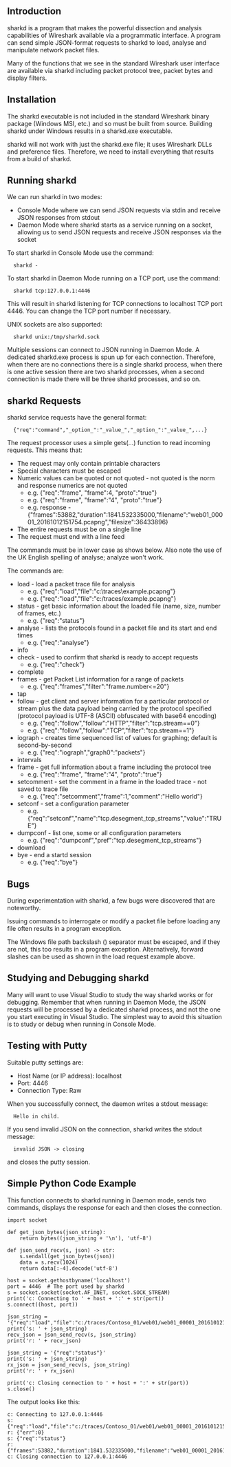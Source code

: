 ## Introduction

sharkd is a program that makes the powerful dissection and analysis capabilities of Wireshark available via a programmatic interface.  A program can send simple JSON-format requests to sharkd to load, analyse and manipulate network packet files.

Many of the functions that we see in the standard Wireshark user interface are available via sharkd including packet protocol tree, packet bytes and display filters.

## Installation

The sharkd executable is not included in the standard Wireshark binary package (Windows MSI, etc.) and so must be built from source.  Building sharkd under Windows results in a sharkd.exe executable.

sharkd will not work with just the sharkd.exe file; it uses Wireshark DLLs and preference files.  Therefore, we need to install everything that results from a build of sharkd.

## Running sharkd

We can run sharkd in two modes:

- Console Mode where we can send JSON requests via stdin and receive JSON responses from stdout
- Daemon Mode where sharkd starts as a service running on a socket, allowing us to send JSON requests and receive JSON responses via the socket

To start sharkd in Console Mode use the command:
```
  sharkd -
```  
To start sharkd in Daemon Mode running on a TCP port, use the command:
```
  sharkd tcp:127.0.0.1:4446
```
This will result in sharkd listening for TCP connections to localhost TCP port 4446.  You can change the TCP port number if necessary.

UNIX sockets are also supported:
```
  sharkd unix:/tmp/sharkd.sock
```
Multiple sessions can connect to JSON running in Daemon Mode.  A dedicated sharkd.exe process is spun up for each connection.  Therefore, when there are no connections there is a single sharkd process, when there is one active session there are two sharkd processes, when a second connection is made there will be three sharkd processes, and so on.

## sharkd Requests

sharkd service requests have the general format:
```
  {"req":"command","_option_":"_value_","_option_":"_value_",...}
```
The request processor uses a simple gets(...) function to read incoming requests.  This means that:
- The request may only contain printable characters
- Special characters must be escaped
- Numeric values can be quoted or not quoted - not quoted is the norm and response numerics are not quoted
  + e.g. {"req":"frame", "frame":4, "proto":"true"}
  + e.g. {"req":"frame", "frame":"4", "proto":"true"}
  + e.g. response - {"frames":53882,"duration":1841.532335000,"filename":"web01_00001_20161012151754.pcapng","filesize":36433896}
- The entire requests must be on a single line
- The request must end with a line feed
  
The commands must be in lower case as shows below.  Also note the use of the UK English spelling of analyse; analyze won't work.

The commands are:

- load - load a packet trace file for analysis
  + e.g. {"req":"load","file":"c:\\traces\\example.pcapng"}
  +  e.g. {"req":"load","file":"c:/traces/example.pcapng"}
- status - get basic information about the loaded file (name, size, number of frames, etc.)
  + e.g. {"req":"status"}
- analyse - lists the protocols found in a packet file and its start and end times
  + e.g. {"req":"analyse"}
- info
- check - used to confirm that sharkd is ready to accept requests
  + e.g. {"req":"check"}
- complete
- frames - get Packet List information for a range of packets
  + e.g. {"req":"frames","filter":"frame.number<=20"}
- tap
- follow - get client and server information for a particular protocol or stream plus the data payload being carried by the protocol specified (protocol payload is UTF-8 (ASCII) obfuscated with base64 encoding)
  + e.g. {"req":"follow","follow":"HTTP","filter":"tcp.stream==0"}
  + e.g. {"req":"follow","follow":"TCP","filter":"tcp.stream==1"}
- iograph - creates time sequenced list of values for graphing; default is second-by-second
  + e.g. {"req":"iograph","graph0":"packets"}
- intervals
- frame - get full information about a frame including the protocol tree
  + e.g. {"req":"frame", "frame":"4", "proto":"true"}
- setcomment - set the comment in a frame in the loaded trace - not saved to trace file
  + e.g. {"req":"setcomment","frame":1,"comment":"Hello world"}
- setconf - set a configuration parameter
  + e.g. {"req":"setconf","name":"tcp.desegment_tcp_streams","value":"TRUE"}
- dumpconf - list one, some or all configuration parameters
  + e.g. {"req":"dumpconf","pref":"tcp.desegment_tcp_streams"}
- download
- bye - end a startd session
  + e.g. {"req":"bye"}
  
## Bugs

During experimentation with sharkd, a few bugs were discovered that are noteworthy.

Issuing commands to interrogate or modify a packet file before loading any file often results in a program exception.

The Windows file path backslash (\) separator must be escaped, and if they are not, this too results in a program exception.  Alternatively, forward slashes can be used as shown in the load request example above.

## Studying and Debugging sharkd

Many will want to use Visual Studio to study the way sharkd works or for debugging.  Remember that when running in Daemon Mode, the JSON requests will be processed by a dedicated sharkd process, and not the one you start executing in Visual Studio.  The simplest way to avoid this situation is to study or debug when running in Console Mode.

## Testing with Putty

Suitable putty settings are:

- Host Name (or IP address): localhost
- Port: 4446
- Connection Type: Raw

When you successfully connect, the daemon writes a stdout message:

``` 
  Hello in child.
```

If you send invalid JSON on the connection, sharkd writes the stdout message:

``` 
  invalid JSON -> closing
```

and closes the putty session.

## Simple Python Code Example

This function connects to sharkd running in Daemon mode, sends two commands, displays the response for each and then closes the connection.

```
import socket

def get_json_bytes(json_string):
    return bytes((json_string + '\n'), 'utf-8')

def json_send_recv(s, json) -> str:
    s.sendall(get_json_bytes(json))
    data = s.recv(1024)
    return data[:-4].decode('utf-8')

host = socket.gethostbyname('localhost')
port = 4446  # The port used by sharkd
s = socket.socket(socket.AF_INET, socket.SOCK_STREAM)
print('c: Connecting to ' + host + ':' + str(port))
s.connect((host, port))

json_string = '{"req":"load","file":"c:/traces/Contoso_01/web01/web01_00001_20161012151754.pcapng"}'
print('s: ' + json_string)
recv_json = json_send_recv(s, json_string)
print('r: ' + recv_json)

json_string = '{"req":"status"}'
print('s: ' + json_string)
rx_json = json_send_recv(s, json_string)
print('r: ' + rx_json)

print('c: Closing connection to ' + host + ':' + str(port))
s.close()

```

The output looks like this:

```
c: Connecting to 127.0.0.1:4446
s: {"req":"load","file":"c:/traces/Contoso_01/web01/web01_00001_20161012151754.pcapng"}
r: {"err":0}
s: {"req":"status"}
r: {"frames":53882,"duration":1841.532335000,"filename":"web01_00001_20161012151754.pcapng","filesize":36433896}
c: Closing connection to 127.0.0.1:4446
```

